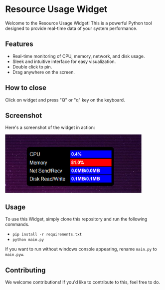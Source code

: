 # Resource Usage Widget

Welcome to the Resource Usage Widget! This is a powerful Python tool designed to provide real-time data of your system performance.

## Features

- Real-time monitoring of CPU, memory, network, and disk usage.
- Sleek and intuitive interface for easy visualization.
- Double click to pin.
- Drag anywhere on the screen.

## How to close

Click on widget and press "Q" or "q" key on the keyboard.

## Screenshot

Here's a screenshot of the widget in action:

![Resource Usage Widget](https://github.com/acharyabidhan/resource-usage/blob/main/ss.png)

## Usage

To use this Widget, simply clone this repository and run the following commands.
- `pip install -r requirements.txt`
- `python main.py`

If you want to run without windows console appearing, rename `main.py` to `main.pyw`.

## Contributing

We welcome contributions! If you'd like to contribute to this, feel free to do.
